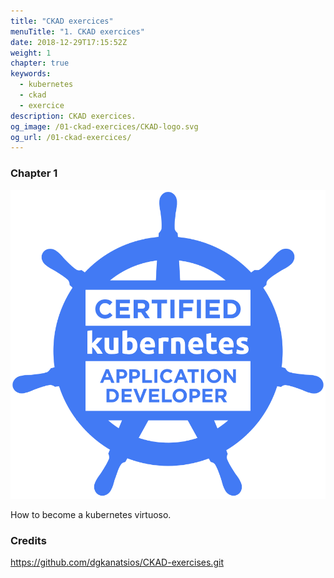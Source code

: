 ```yaml
---
title: "CKAD exercices"
menuTitle: "1. CKAD exercices"
date: 2018-12-29T17:15:52Z
weight: 1
chapter: true
keywords:
  - kubernetes
  - ckad
  - exercice
description: CKAD exercices.
og_image: /01-ckad-exercices/CKAD-logo.svg
og_url: /01-ckad-exercices/
---
```



### Chapter 1


![helm](CKAD-logo.svg)

How to become a kubernetes virtuoso.

### Credits

https://github.com/dgkanatsios/CKAD-exercises.git
